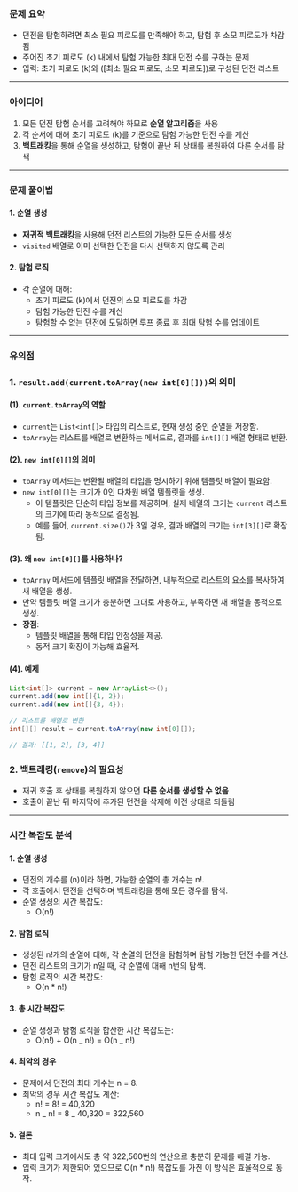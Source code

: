 ### 문제 요약

- 던전을 탐험하려면 최소 필요 피로도를 만족해야 하고, 탐험 후 소모 피로도가 차감됨
- 주어진 초기 피로도 \(k\) 내에서 탐험 가능한 최대 던전 수를 구하는 문제
- 입력: 초기 피로도 \(k\)와 \([최소 필요 피로도, 소모 피로도]\)로 구성된 던전 리스트

---

### 아이디어

1. 모든 던전 탐험 순서를 고려해야 하므로 **순열 알고리즘**을 사용
2. 각 순서에 대해 초기 피로도 \(k\)를 기준으로 탐험 가능한 던전 수를 계산
3. **백트래킹**을 통해 순열을 생성하고, 탐험이 끝난 뒤 상태를 복원하여 다른 순서를 탐색

---

### 문제 풀이법

#### 1. 순열 생성

- **재귀적 백트래킹**을 사용해 던전 리스트의 가능한 모든 순서를 생성
- `visited` 배열로 이미 선택한 던전을 다시 선택하지 않도록 관리

#### 2. 탐험 로직

- 각 순열에 대해:
  - 초기 피로도 \(k\)에서 던전의 소모 피로도를 차감
  - 탐험 가능한 던전 수를 계산
  - 탐험할 수 없는 던전에 도달하면 루프 종료 후 최대 탐험 수를 업데이트

---

### 유의점

### 1. `result.add(current.toArray(new int[0][]))`의 의미

#### **(1). `current.toArray`의 역할**

- `current`는 `List<int[]>` 타입의 리스트로, 현재 생성 중인 순열을 저장함.
- `toArray`는 리스트를 배열로 변환하는 메서드로, 결과를 `int[][]` 배열 형태로 반환.

#### **(2). `new int[0][]`의 의미**

- `toArray` 메서드는 변환될 배열의 타입을 명시하기 위해 템플릿 배열이 필요함.
- `new int[0][]`는 크기가 0인 다차원 배열 템플릿을 생성.
  - 이 템플릿은 단순히 타입 정보를 제공하며, 실제 배열의 크기는 `current` 리스트의 크기에 따라 동적으로 결정됨.
  - 예를 들어, `current.size()`가 3일 경우, 결과 배열의 크기는 `int[3][]`로 확장됨.

#### **(3). 왜 `new int[0][]`를 사용하나?**

- `toArray` 메서드에 템플릿 배열을 전달하면, 내부적으로 리스트의 요소를 복사하여 새 배열을 생성.
- 만약 템플릿 배열 크기가 충분하면 그대로 사용하고, 부족하면 새 배열을 동적으로 생성.
- **장점**:
  - 템플릿 배열을 통해 타입 안정성을 제공.
  - 동적 크기 확장이 가능해 효율적.

#### **(4). 예제**

```java
List<int[]> current = new ArrayList<>();
current.add(new int[]{1, 2});
current.add(new int[]{3, 4});

// 리스트를 배열로 변환
int[][] result = current.toArray(new int[0][]);

// 결과: [[1, 2], [3, 4]]
```

### 2. **백트래킹(`remove`)의 필요성**

- 재귀 호출 후 상태를 복원하지 않으면 **다른 순서를 생성할 수 없음**
- 호출이 끝난 뒤 마지막에 추가된 던전을 삭제해 이전 상태로 되돌림

---

### 시간 복잡도 분석

#### 1. 순열 생성

- 던전의 개수를 \(n\)이라 하면, 가능한 순열의 총 개수는 n!.
- 각 호출에서 던전을 선택하며 백트래킹을 통해 모든 경우를 탐색.
- 순열 생성의 시간 복잡도:
  - O(n!)

#### 2. 탐험 로직

- 생성된 n!개의 순열에 대해, 각 순열의 던전을 탐험하며 탐험 가능한 던전 수를 계산.
- 던전 리스트의 크기가 n일 때, 각 순열에 대해 n번의 탐색.
- 탐험 로직의 시간 복잡도:
  - O(n \* n!)

#### 3. 총 시간 복잡도

- 순열 생성과 탐험 로직을 합산한 시간 복잡도는:
  - O(n!) + O(n _ n!) = O(n _ n!)

#### 4. 최악의 경우

- 문제에서 던전의 최대 개수는 n = 8.
- 최악의 경우 시간 복잡도 계산:
  - n! = 8! = 40,320
  - n _ n! = 8 _ 40,320 = 322,560

#### 5. 결론

- 최대 입력 크기에서도 총 약 322,560번의 연산으로 충분히 문제를 해결 가능.
- 입력 크기가 제한되어 있으므로 O(n \* n!) 복잡도를 가진 이 방식은 효율적으로 동작.
